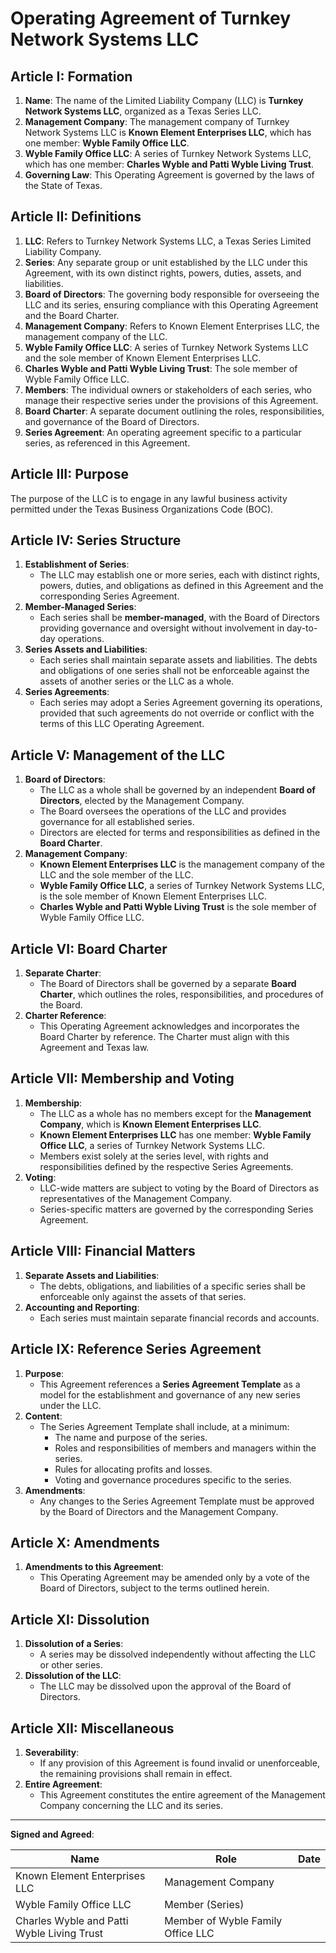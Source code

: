 # Operating Agreement of Turnkey Network Systems LLC

## Article I: Formation
1. **Name**: The name of the Limited Liability Company (LLC) is **Turnkey Network Systems LLC**, organized as a Texas Series LLC.
2. **Management Company**: The management company of Turnkey Network Systems LLC is **Known Element Enterprises LLC**, which has one member: **Wyble Family Office LLC**.
3. **Wyble Family Office LLC**: A series of Turnkey Network Systems LLC, which has one member: **Charles Wyble and Patti Wyble Living Trust**.
4. **Governing Law**: This Operating Agreement is governed by the laws of the State of Texas.

## Article II: Definitions
1. **LLC**: Refers to Turnkey Network Systems LLC, a Texas Series Limited Liability Company.
2. **Series**: Any separate group or unit established by the LLC under this Agreement, with its own distinct rights, powers, duties, assets, and liabilities.
3. **Board of Directors**: The governing body responsible for overseeing the LLC and its series, ensuring compliance with this Operating Agreement and the Board Charter.
4. **Management Company**: Refers to Known Element Enterprises LLC, the management company of the LLC.
5. **Wyble Family Office LLC**: A series of Turnkey Network Systems LLC and the sole member of Known Element Enterprises LLC.
6. **Charles Wyble and Patti Wyble Living Trust**: The sole member of Wyble Family Office LLC.
7. **Members**: The individual owners or stakeholders of each series, who manage their respective series under the provisions of this Agreement.
8. **Board Charter**: A separate document outlining the roles, responsibilities, and governance of the Board of Directors.
9. **Series Agreement**: An operating agreement specific to a particular series, as referenced in this Agreement.

## Article III: Purpose
The purpose of the LLC is to engage in any lawful business activity permitted under the Texas Business Organizations Code (BOC).

## Article IV: Series Structure
1. **Establishment of Series**:
    - The LLC may establish one or more series, each with distinct rights, powers, duties, and obligations as defined in this Agreement and the corresponding Series Agreement.
2. **Member-Managed Series**:
    - Each series shall be **member-managed**, with the Board of Directors providing governance and oversight without involvement in day-to-day operations.
3. **Series Assets and Liabilities**:
    - Each series shall maintain separate assets and liabilities. The debts and obligations of one series shall not be enforceable against the assets of another series or the LLC as a whole.
4. **Series Agreements**:
    - Each series may adopt a Series Agreement governing its operations, provided that such agreements do not override or conflict with the terms of this LLC Operating Agreement.

## Article V: Management of the LLC
1. **Board of Directors**:
    - The LLC as a whole shall be governed by an independent **Board of Directors**, elected by the Management Company.
    - The Board oversees the operations of the LLC and provides governance for all established series.
    - Directors are elected for terms and responsibilities as defined in the **Board Charter**.
2. **Management Company**:
    - **Known Element Enterprises LLC** is the management company of the LLC and the sole member of the LLC.
    - **Wyble Family Office LLC**, a series of Turnkey Network Systems LLC, is the sole member of Known Element Enterprises LLC.
    - **Charles Wyble and Patti Wyble Living Trust** is the sole member of Wyble Family Office LLC.

## Article VI: Board Charter
1. **Separate Charter**:
    - The Board of Directors shall be governed by a separate **Board Charter**, which outlines the roles, responsibilities, and procedures of the Board.
2. **Charter Reference**:
    - This Operating Agreement acknowledges and incorporates the Board Charter by reference. The Charter must align with this Agreement and Texas law.

## Article VII: Membership and Voting
1. **Membership**:
    - The LLC as a whole has no members except for the **Management Company**, which is **Known Element Enterprises LLC**.
    - **Known Element Enterprises LLC** has one member: **Wyble Family Office LLC**, a series of Turnkey Network Systems LLC.
    - Members exist solely at the series level, with rights and responsibilities defined by the respective Series Agreements.
2. **Voting**:
    - LLC-wide matters are subject to voting by the Board of Directors as representatives of the Management Company.
    - Series-specific matters are governed by the corresponding Series Agreement.

## Article VIII: Financial Matters
1. **Separate Assets and Liabilities**:
    - The debts, obligations, and liabilities of a specific series shall be enforceable only against the assets of that series.
2. **Accounting and Reporting**:
    - Each series must maintain separate financial records and accounts.

## Article IX: Reference Series Agreement
1. **Purpose**:
    - This Agreement references a **Series Agreement Template** as a model for the establishment and governance of any new series under the LLC.
2. **Content**:
    - The Series Agreement Template shall include, at a minimum:
        - The name and purpose of the series.
        - Roles and responsibilities of members and managers within the series.
        - Rules for allocating profits and losses.
        - Voting and governance procedures specific to the series.
3. **Amendments**:
    - Any changes to the Series Agreement Template must be approved by the Board of Directors and the Management Company.

## Article X: Amendments
1. **Amendments to this Agreement**:
    - This Operating Agreement may be amended only by a vote of the Board of Directors, subject to the terms outlined herein.

## Article XI: Dissolution
1. **Dissolution of a Series**:
    - A series may be dissolved independently without affecting the LLC or other series.
2. **Dissolution of the LLC**:
    - The LLC may be dissolved upon the approval of the Board of Directors.

## Article XII: Miscellaneous
1. **Severability**:
    - If any provision of this Agreement is found invalid or unenforceable, the remaining provisions shall remain in effect.
2. **Entire Agreement**:
    - This Agreement constitutes the entire agreement of the Management Company concerning the LLC and its series.

---

**Signed and Agreed**:

| Name                        | Role                            | Date       |
|-----------------------------|---------------------------------|------------|
| Known Element Enterprises LLC | Management Company             |            |
| Wyble Family Office LLC      | Member (Series)                |            |
| Charles Wyble and Patti Wyble Living Trust | Member of Wyble Family Office LLC |            |